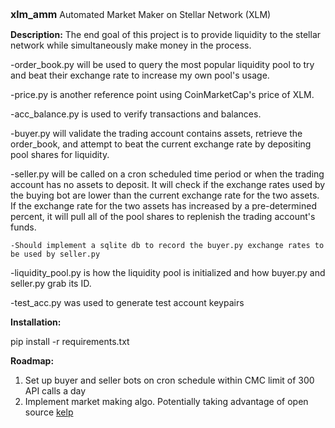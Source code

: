 <font size=3>**xlm_amm**</font>
 Automated Market Maker on Stellar Network (XLM)

**Description:**
The end goal of this project is to provide liquidity to the stellar network while simultaneously make money in the process.

-order_book.py will be used to query the most popular liquidity pool to try and beat their exchange rate to increase my own pool's usage.

-price.py is another reference point using CoinMarketCap's price of XLM.

-acc_balance.py is used to verify transactions and balances.

-buyer.py will validate the trading account contains assets, retrieve the order_book, and attempt to beat the current exchange rate by depositing pool shares for liquidity.

-seller.py will be called on a cron scheduled time period or when the trading account has no assets to deposit. It will check if the exchange rates used by the buying bot are lower than the current exchange rate for the two assets. If the exchange rate for the two assets has increased by a pre-determined percent, it will pull all of the pool shares to replenish the trading account's funds.
    
    -Should implement a sqlite db to record the buyer.py exchange rates to be used by seller.py

-liquidity_pool.py is how the liquidity pool is initialized and how buyer.py and seller.py grab its ID.

-test_acc.py was used to generate test account keypairs

**Installation:**

pip install -r requirements.txt

**Roadmap:**
 1) Set up buyer and seller bots on cron schedule within CMC limit of 300 API calls a day
 2) Implement market making algo. Potentially taking advantage of open source [kelp](https://github.com/stellar/kelp)
